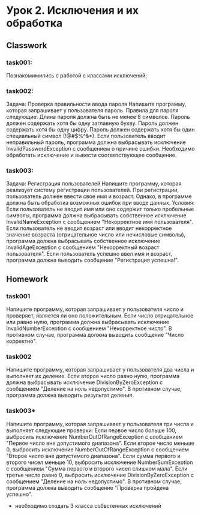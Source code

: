 # Урок 2. Исключения и их обработка
## Classwork
### task001:
Познакомимились с работой с классами исключений;
### task002:
Задача: Проверка правильности ввода пароля
Напишите программу, которая запрашивает у пользователя пароль. Правила для пароля следующие:
Длина пароля должна быть не менее 8 символов.
Пароль должен содержать хотя бы одну заглавную букву.
Пароль должен содержать хотя бы одну цифру.
Пароль должен содержать хотя бы один специальный символ (!@#$%^&*).
Если пользователь вводит неправильный пароль, программа должна выбрасывать исключение 
InvalidPasswordException с сообщением о причине ошибки. Необходимо обработать исключение и 
вывести соответствующее сообщение.
### task003:
Задача: Регистрация пользователей
Напишите программу, которая реализует систему регистрации пользователей. При регистрации, 
пользователь должен ввести свое имя и возраст. Однако, в программе должна быть обработка 
возможных ошибок при вводе данных.
Условия:
Если пользователь не вводит имя или оно содержит только пробельные символы, программа должна 
выбрасывать собственное исключение InvalidNameException с сообщением "Некорректное имя 
пользователя".
Если пользователь не вводит возраст или вводит некорректное значение возраста 
(отрицательное число или нечисловые символы), программа должна выбрасывать собственное 
исключение InvalidAgeException с сообщением "Некорректный возраст пользователя".
Если пользователь успешно ввел имя и возраст, программа должна выводить сообщение 
"Регистрация успешна!".
## Homework
### task001
Напишите программу, которая запрашивает у пользователя число и проверяет, является ли оно 
положительным. Если число отрицательное или равно нулю, программа должна выбрасывать 
исключение InvalidNumberException с сообщением "Некорректное число". В противном случае, 
программа должна выводить сообщение "Число корректно".
### task002
Напишите программу, которая запрашивает у пользователя два числа и выполняет их деление. 
Если второе число равно нулю, программа должна выбрасывать исключение DivisionByZeroException 
с сообщением "Деление на ноль недопустимо". В противном случае, программа должна выводить 
результат деления.
### task003*
Напишите программу, которая запрашивает у пользователя три числа и выполняет следующие проверки:
Если первое число больше 100, выбросить исключение NumberOutOfRangeException с сообщением 
"Первое число вне допустимого диапазона".
Если второе число меньше 0, выбросить исключение NumberOutOfRangeException с сообщением 
"Второе число вне допустимого диапазона".
Если сумма первого и второго чисел меньше 10, выбросить исключение NumberSumException с 
сообщением "Сумма первого и второго чисел слишком мала".
Если третье число равно 0, выбросить исключение DivisionByZeroException с сообщением 
"Деление на ноль недопустимо".
В противном случае, программа должна выводить сообщение "Проверка пройдена успешно".
- необходимо создать 3 класса собвстенных исключений